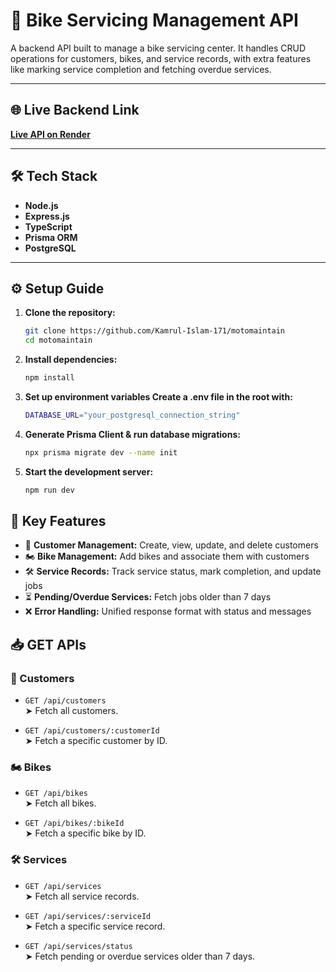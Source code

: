 # 🚀 Bike Servicing Management API

A backend API built to manage a bike servicing center. It handles CRUD operations for customers, bikes, and service records, with extra features like marking service completion and fetching overdue services.

---

## 🌐 Live Backend Link

**[Live API on Render](https://moto-maintain.vercel.app/)**  

---

## 🛠 Tech Stack

- **Node.js**
- **Express.js**
- **TypeScript**
- **Prisma ORM**
- **PostgreSQL**

---

## ⚙️ Setup Guide

1. **Clone the repository:**
   ```bash
   git clone https://github.com/Kamrul-Islam-171/motomaintain
   cd motomaintain
   
2. **Install dependencies:**
   ```bash
   npm install
   
3. **Set up environment variables Create a .env file in the root with:**
   ```bash
   DATABASE_URL="your_postgresql_connection_string"
   
4. **Generate Prisma Client & run database migrations:**
   ```bash
   npx prisma migrate dev --name init
   
5. **Start the development server:**
   ```bash
   npm run dev


## 🌟 Key Features

- 🔄 **Customer Management:** Create, view, update, and delete customers
- 🏍️ **Bike Management:** Add bikes and associate them with customers
- 🛠️ **Service Records:** Track service status, mark completion, and update jobs
- ⏳ **Pending/Overdue Services:** Fetch jobs older than 7 days
- ❌ **Error Handling:** Unified response format with status and messages


## 📥 GET APIs

### 👤 Customers
- `GET /api/customers`  
  ➤ Fetch all customers.

- `GET /api/customers/:customerId`  
  ➤ Fetch a specific customer by ID.

### 🏍️ Bikes
- `GET /api/bikes`  
  ➤ Fetch all bikes.

- `GET /api/bikes/:bikeId`  
  ➤ Fetch a specific bike by ID.

### 🛠️ Services
- `GET /api/services`  
  ➤ Fetch all service records.

- `GET /api/services/:serviceId`  
  ➤ Fetch a specific service record.

- `GET /api/services/status`  
  ➤ Fetch pending or overdue services older than 7 days.


